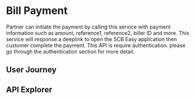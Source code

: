 # Bill Payment

Partner can initiate the payment by calling this service with payment information such as amount, reference1, reference2, biller ID and more. This service will response a deeplink to open the SCB Easy application then customer complete the payment. This API is require authentication. please go through the authentication section for more detail.

## User Journey


## API Explorer

<div class="swagger" id="swagger1"  data-swagger-file="bill-payment1.json"></div>

<div class="swagger" id="swagger2"  data-swagger-file="bill-payment2.json"></div>
